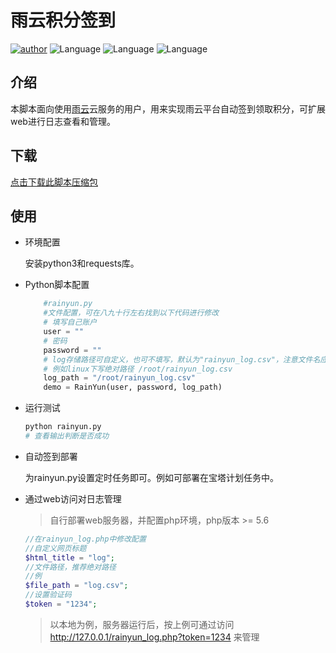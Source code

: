 雨云积分签到 
=======

[![author](https://img.shields.io/badge/author-ayouth-green)](https://github.com/tianluanchen/scripts/)
![Language](https://img.shields.io/badge/lang-python-blue)
![Language](https://img.shields.io/badge/lang-php-orange)
![Language](https://img.shields.io/badge/lang-javascript-yellow)

## 介绍

本脚本面向使用[雨云](https://www.rainyun.com)云服务的用户，用来实现雨云平台自动签到领取积分，可扩展web进行日志查看和管理。

## 下载 

[点击下载此脚本压缩包](http://33h.co/9gktj)

## 使用

* 环境配置

    安装python3和requests库。

* Python脚本配置

    ```python
        #rainyun.py
        #文件配置，可在八九十行左右找到以下代码进行修改
        # 填写自己账户
        user = ""
        # 密码
        password = ""
        # log存储路径可自定义，也可不填写，默认为"rainyun_log.csv"，注意文件名应为.csv后缀
        # 例如linux下写绝对路径 /root/rainyun_log.csv
        log_path = "/root/rainyun_log.csv"
        demo = RainYun(user, password, log_path)
    ```
* 运行测试

    ```bash
    python rainyun.py
    # 查看输出判断是否成功 
    ```
* 自动签到部署

    为rainyun.py设置定时任务即可。例如可部署在宝塔计划任务中。
* 通过web访问对日志管理
    > 自行部署web服务器，并配置php环境，php版本 >= 5.6

    ```php
    //在rainyun_log.php中修改配置
    //自定义网页标题
    $html_title = "log";
    //文件路径，推荐绝对路径
    //例
    $file_path = "log.csv";
    //设置验证码
    $token = "1234";
    ```

    > 以本地为例，服务器运行后，按上例可通过访问 http://127.0.0.1/rainyun_log.php?token=1234 来管理


